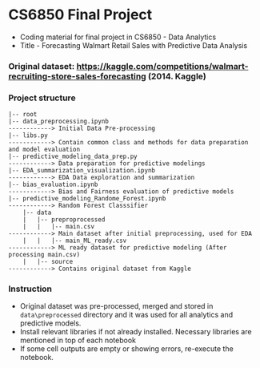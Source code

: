 # CS6850 Final Project
-  Coding material for final project in CS6850 - Data Analytics
-  Title - Forecasting Walmart Retail Sales with Predictive Data Analysis

### Original dataset: https://kaggle.com/competitions/walmart-recruiting-store-sales-forecasting (2014. Kaggle)

### Project structure
```
|-- root
|-- data_preprocessing.ipynb                                            ------------> Initial Data Pre-processing
|-- libs.py                                                             ------------> Contain common class and methods for data preparation and model evaluation 
|-- predictive_modeling_data_prep.py                                    ------------> Data preparation for predictive modelings
|-- EDA_summarization_visualization.ipynb                               ------------> EDA Data exploration and summarization
|-- bias_evaluation.ipynb                                               ------------> Bias and Fairness evaluation of predictive models
|-- predictive_modeling_Randome_Forest.ipynb                            ------------> Random Forest Classsifier
    |-- data
    |   |-- preproprocessed
    |   |   |-- main.csv                                                ------------> Main dataset after initial preprocessing, used for EDA
    |   |   |-- main_ML_ready.csv                                       ------------> ML ready dataset for predictive modeling (After processing main.csv)
    |   |-- source                                                      ------------> Contains original dataset from Kaggle
```

### Instruction
- Original dataset was pre-processed, merged and stored in ```data\preprocessed``` directory and it was used for all analytics and predictive models.
- Install relevant libraries if not already installed. Necessary libraries are mentioned in top of each notebook
- If some cell outputs are empty or showing errors, re-execute the notebook.